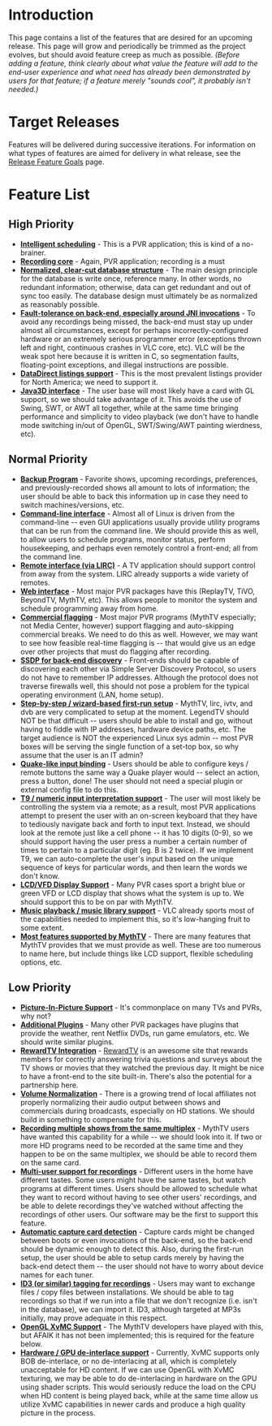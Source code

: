 # Introduction #
This page contains a list of the features that are desired for an upcoming release. This page will grow and periodically be trimmed as the project evolves, but should avoid feature creep as much as possible. _(Before adding a feature, think clearly about what value the feature will add to the end-user experience and what need has already been demonstrated by users for that feature; if a feature merely "sounds cool", it probably isn't needed.)_

# Target Releases #
Features will be delivered during successive iterations. For information on what types of features are aimed for delivery in what release, see the [Release Feature Goals](ReleaseFeatureGoals.md) page.

# Feature List #
## High Priority ##
  * **[Intelligent scheduling](Scheduler.md)** - This is a PVR application; this is kind of a no-brainer.
  * **[Recording core](Recorder.md)** - Again, PVR application; recording is a must
  * **[Normalized, clear-cut database structure](DatabaseStructure.md)** - The main design principle for the database is write once, reference many. In other words, no redundant information; otherwise, data can get redundant and out of sync too easily. The database design must ultimately be as normalized as reasonably possible.
  * **[Fault-tolerance on back-end, especially around JNI invocations](FaultTolerance.md)** - To avoid any recordings being missed, the back-end must stay up under almost all circumstances, except for perhaps incorrectly-configured hardware or an extremely serious programmer error (exceptions thrown left and right, continuous crashes in VLC core, etc).  VLC will be the weak spot here because it is written in C, so segmentation faults, floating-point exceptions, and illegal instructions are possible.
  * **[DataDirect listings support](ListingsGrabber.md)** - This is the most prevalent listings provider for North America; we need to support it.
  * **[Java3D interface](Java3D.md)** - The user base will most likely have a card with GL support, so we should take advantage of it. This avoids the use of Swing, SWT, or AWT all together, while at the same time bringing performance and simplicity to video playback (we don't have to handle mode switching in/out of OpenGL, SWT/Swing/AWT painting wierdness, etc).

## Normal Priority ##
  * **[Backup Program](BackupProgram.md)** - Favorite shows, upcoming recordings, preferences, and previously-recorded shows all amount to lots of information; the user should be able to back this information up in case they need to switch machines/versions, etc.
  * **[Command-line interface](InterfaceCommandLine.md)** - Almost all of Linux is driven from the command-line -- even GUI applications usually provide utility programs that can be run from the command line. We should provide this as well, to allow users to schedule programs, monitor status, perform housekeeping, and perhaps even remotely control a front-end; all from the command line.
  * **[Remote interface (via LIRC)](InterfaceRemote.md)** - A TV application should support control from away from the system. LIRC already supports a wide variety of remotes.
  * **[Web interface](InterfaceWeb.md)** - Most major PVR packages have this (ReplayTV, TiVO, BeyondTV, MythTV, etc). This allows people to monitor the system and schedule programming away from home.
  * **[Commercial flagging](CommercialSkip.md)** - Most major PVR programs (MythTV especially; not Media Center, however) support flagging and auto-skipping commercial breaks. We need to do this as well. However, we may want to see how feasible real-time flagging is -- that would give us an edge over other projects that must do flagging after recording.
  * **[SSDP for back-end discovery](SSDPDiscovery.md)** - Front-ends should be capable of discovering each other via Simple Server Discovery Protocol, so users do not have to remember IP addresses. Although the protocol does not traverse firewalls well, this should not pose a problem for the typical operating environment (LAN, home setup).
  * **[Step-by-step / wizard-based first-run setup](FirstRunWizard.md)** - MythTV, lirc, ivtv, and dvb are very complicated to setup at the moment. LegendTV should NOT be that difficult -- users should be able to install and go, without having to fiddle with IP addresses, hardware device paths, etc. The target audience is NOT the experienced Linux sys admin -- most PVR boxes will be serving the single function of a set-top box, so why assume that the user is an IT admin?
  * **[Quake-like input binding](QuakeKeyBinding.md)** - Users should be able to configure keys / remote buttons the same way a Quake player would -- select an action, press a button, done! The user should not need a special plugin or external config file to do this.
  * **[T9 / numeric input interpretation support](NumericInputInterpreter.md)** - The user will most likely be controlling the system via a remote; as a result, most PVR applications attempt to present the user with an on-screen keyboard that they have to tediously navigate back and forth to input text. Instead, we should look at the remote just like a cell phone -- it has 10 digits (0-9), so we should support having the user press a number a certain number of times to pertain to a particular digit (eg. B is 2 twice). If we implement T9, we can auto-complete the user's input based on the unique sequence of keys for particular words, and then learn the words we don't know.
  * **[LCD/VFD Display Support](LCDOutput.md)** - Many PVR cases sport a bright blue or green VFD or LCD display that shows what the system is up to. We should support this to be on par with MythTV.
  * **[Music playback / music library support](MusicPlayback.md)** - VLC already sports most of the capabilities needed to implement this, so it's low-hanging fruit to some extent.
  * **[Most features supported by MythTV](MythTVFeatureList.md)** - There are many features that MythTV provides that we must provide as well. These are too numerous to name here, but include things like LCD support, flexible scheduling options, etc.

## Low Priority ##
  * **[Picture-In-Picture Support](PIPSupport.md)** - It's commonplace on many TVs and PVRs, why not?
  * **[Additional Plugins](Plugins.md)** - Many other PVR packages have plugins that provide the weather, rent Netflix DVDs, run game emulators, etc. We should write similar plugins.
  * **[RewardTV Integration](RewardTV.md)** - [RewardTV](http://www.rewardtv.com) is an awesome site that rewards members for correctly answering trivia questions and surveys about the TV shows or movies that they watched the previous day. It might be nice to have a front-end to the site built-in. There's also the potential for a partnership here.
  * **[Volume Normalization](VolumeNormalization.md)** - There is a growing trend of local affiliates not properly normalizing their audio output between shows and commercials during broadcasts, especially on HD stations. We should build in something to compensate for this.
  * **[Recording multiple shows from the same multiplex](SharedMultiplexRecording.md)** - MythTV users have wanted this capability for a while -- we should look into it. If two or more HD programs need to be recorded at the same time and they happen to be on the same multiplex, we should be able to record them on the same card.
  * **[Multi-user support for recordings](MultiUserSupport.md)** - Different users in the home have different tastes. Some users might have the same tastes, but watch programs at different times. Users should be allowed to schedule what they want to record without having to see other users' recordings, and be able to delete recordings they've watched without affecting the recordings of other users. Our software may be the first to support this feature.
  * **[Automatic capture card detection](CaptureCardDetection.md)** - Capture cards might be changed between boots or even invocations of the back-end, so the back-end should be dynamic enough to detect this. Also, during the first-run setup, the user should be able to setup cards merely by having the back-end detect them -- the user should not have to worry about device names for each tuner.
  * **[ID3 (or similar) tagging for recordings](VideoTags.md)** - Users may want to exchange files / copy files between installations. We should be able to tag recordings so that if we run into a file that we don't recognize (i.e. isn't in the database), we can import it. ID3, although targeted at MP3s initially, may prove adequate in this respect.
  * **[OpenGL XvMC Support](OpenGLXvMC.md)** - The MythTV developers have played with this, but AFAIK it has not been implemented; this is required for the feature below.
  * **[Hardware / GPU de-interlace support](HardwareDeinterlace.md)** - Currently, XvMC supports only BOB de-interlace, or no de-interlacing at all, which is completely unacceptable for HD content. If we can use OpenGL with XvMC texturing, we may be able to do de-interlacing in hardware on the GPU using shader scripts. This would seriously reduce the load on the CPU when HD content is being played back, while at the same time allow us utilize XvMC capabilities in newer cards and produce a high quality picture in the process.